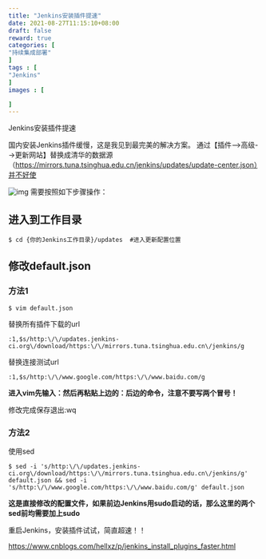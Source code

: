```yaml
---
title: "Jenkins安装插件提速"
date: 2021-08-27T11:15:10+08:00
draft: false
reward: true
categories: [
"持续集成部署"
]
tags : [
"Jenkins"
]
images : [

]
---
```


Jenkins安装插件提速

国内安装Jenkins插件缓慢，这是我见到最完美的解决方案。
通过【插件-->高级-->更新网站】替换成清华的数据源（https://mirrors.tuna.tsinghua.edu.cn/jenkins/updates/update-center.json）并不好使

![img](https://cdn.tkaid.com/img/img_5e9b36bba6599.png)
需要按照如下步骤操作：

## 进入到工作目录

```shell
$ cd {你的Jenkins工作目录}/updates  #进入更新配置位置
```

## 修改default.json

### 方法1

```shell
$ vim default.json
```

替换所有插件下载的url

```shell
:1,$s/http:\/\/updates.jenkins-ci.org\/download/https:\/\/mirrors.tuna.tsinghua.edu.cn\/jenkins/g
```

替换连接测试url

```shell
:1,$s/http:\/\/www.google.com/https:\/\/www.baidu.com/g
```

**进入vim先输入：然后再粘贴上边的：后边的命令，注意不要写两个冒号！**

修改完成保存退出:wq

### 方法2

使用sed

```shell
$ sed -i 's/http:\/\/updates.jenkins-ci.org\/download/https:\/\/mirrors.tuna.tsinghua.edu.cn\/jenkins/g' default.json && sed -i 's/http:\/\/www.google.com/https:\/\/www.baidu.com/g' default.json
```

**这是直接修改的配置文件，如果前边Jenkins用sudo启动的话，那么这里的两个sed前均需要加上sudo**

重启Jenkins，安装插件试试，简直超速！！

https://www.cnblogs.com/hellxz/p/jenkins_install_plugins_faster.html
